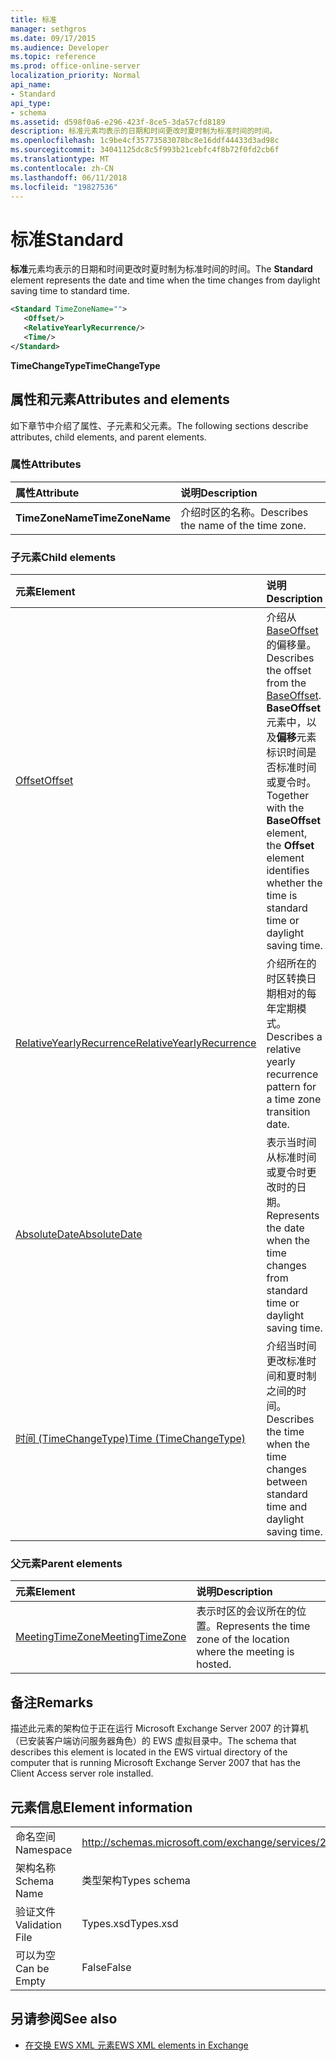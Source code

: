 ```yaml
---
title: 标准
manager: sethgros
ms.date: 09/17/2015
ms.audience: Developer
ms.topic: reference
ms.prod: office-online-server
localization_priority: Normal
api_name:
- Standard
api_type:
- schema
ms.assetid: d598f0a6-e296-423f-8ce5-3da57cfd8189
description: 标准元素均表示的日期和时间更改时夏时制为标准时间的时间。
ms.openlocfilehash: 1c9be4cf35773583078bc8e16ddf44433d3ad98c
ms.sourcegitcommit: 34041125dc8c5f993b21cebfc4f8b72f0fd2cb6f
ms.translationtype: MT
ms.contentlocale: zh-CN
ms.lasthandoff: 06/11/2018
ms.locfileid: "19827536"
---
```

# <a name="standard"></a><span data-ttu-id="fbd5a-103">标准</span><span class="sxs-lookup"><span data-stu-id="fbd5a-103">Standard</span></span>

<span data-ttu-id="fbd5a-104">**标准**元素均表示的日期和时间更改时夏时制为标准时间的时间。</span><span class="sxs-lookup"><span data-stu-id="fbd5a-104">The **Standard** element represents the date and time when the time changes from daylight saving time to standard time.</span></span> 
  
```xml
<Standard TimeZoneName="">
   <Offset/>
   <RelativeYearlyRecurrence/>
   <Time/>
</Standard>
```

 <span data-ttu-id="fbd5a-105">**TimeChangeType**</span><span class="sxs-lookup"><span data-stu-id="fbd5a-105">**TimeChangeType**</span></span>
## <a name="attributes-and-elements"></a><span data-ttu-id="fbd5a-106">属性和元素</span><span class="sxs-lookup"><span data-stu-id="fbd5a-106">Attributes and elements</span></span>

<span data-ttu-id="fbd5a-107">如下章节中介绍了属性、子元素和父元素。</span><span class="sxs-lookup"><span data-stu-id="fbd5a-107">The following sections describe attributes, child elements, and parent elements.</span></span>
  
### <a name="attributes"></a><span data-ttu-id="fbd5a-108">属性</span><span class="sxs-lookup"><span data-stu-id="fbd5a-108">Attributes</span></span>

|<span data-ttu-id="fbd5a-109">**属性**</span><span class="sxs-lookup"><span data-stu-id="fbd5a-109">**Attribute**</span></span>|<span data-ttu-id="fbd5a-110">**说明**</span><span class="sxs-lookup"><span data-stu-id="fbd5a-110">**Description**</span></span>|
|:-----|:-----|
|<span data-ttu-id="fbd5a-111">**TimeZoneName**</span><span class="sxs-lookup"><span data-stu-id="fbd5a-111">**TimeZoneName**</span></span> <br/> |<span data-ttu-id="fbd5a-112">介绍时区的名称。</span><span class="sxs-lookup"><span data-stu-id="fbd5a-112">Describes the name of the time zone.</span></span>  <br/> |
   
### <a name="child-elements"></a><span data-ttu-id="fbd5a-113">子元素</span><span class="sxs-lookup"><span data-stu-id="fbd5a-113">Child elements</span></span>

|<span data-ttu-id="fbd5a-114">**元素**</span><span class="sxs-lookup"><span data-stu-id="fbd5a-114">**Element**</span></span>|<span data-ttu-id="fbd5a-115">**说明**</span><span class="sxs-lookup"><span data-stu-id="fbd5a-115">**Description**</span></span>|
|:-----|:-----|
|[<span data-ttu-id="fbd5a-116">Offset</span><span class="sxs-lookup"><span data-stu-id="fbd5a-116">Offset</span></span>](offset.md) <br/> |<span data-ttu-id="fbd5a-117">介绍从[BaseOffset](baseoffset.md)的偏移量。</span><span class="sxs-lookup"><span data-stu-id="fbd5a-117">Describes the offset from the [BaseOffset](baseoffset.md).</span></span> <span data-ttu-id="fbd5a-118">**BaseOffset**元素中，以及**偏移**元素标识时间是否标准时间或夏令时。</span><span class="sxs-lookup"><span data-stu-id="fbd5a-118">Together with the **BaseOffset** element, the **Offset** element identifies whether the time is standard time or daylight saving time.</span></span>  <br/> |
|[<span data-ttu-id="fbd5a-119">RelativeYearlyRecurrence</span><span class="sxs-lookup"><span data-stu-id="fbd5a-119">RelativeYearlyRecurrence</span></span>](relativeyearlyrecurrence.md) <br/> |<span data-ttu-id="fbd5a-120">介绍所在的时区转换日期相对的每年定期模式。</span><span class="sxs-lookup"><span data-stu-id="fbd5a-120">Describes a relative yearly recurrence pattern for a time zone transition date.</span></span>  <br/> |
|[<span data-ttu-id="fbd5a-121">AbsoluteDate</span><span class="sxs-lookup"><span data-stu-id="fbd5a-121">AbsoluteDate</span></span>](absolutedate.md) <br/> |<span data-ttu-id="fbd5a-122">表示当时间从标准时间或夏令时更改时的日期。</span><span class="sxs-lookup"><span data-stu-id="fbd5a-122">Represents the date when the time changes from standard time or daylight saving time.</span></span>  <br/> |
|[<span data-ttu-id="fbd5a-123">时间 (TimeChangeType)</span><span class="sxs-lookup"><span data-stu-id="fbd5a-123">Time (TimeChangeType)</span></span>](time-timechangetype.md) <br/> |<span data-ttu-id="fbd5a-124">介绍当时间更改标准时间和夏时制之间的时间。</span><span class="sxs-lookup"><span data-stu-id="fbd5a-124">Describes the time when the time changes between standard time and daylight saving time.</span></span>  <br/> |
   
### <a name="parent-elements"></a><span data-ttu-id="fbd5a-125">父元素</span><span class="sxs-lookup"><span data-stu-id="fbd5a-125">Parent elements</span></span>

|<span data-ttu-id="fbd5a-126">**元素**</span><span class="sxs-lookup"><span data-stu-id="fbd5a-126">**Element**</span></span>|<span data-ttu-id="fbd5a-127">**说明**</span><span class="sxs-lookup"><span data-stu-id="fbd5a-127">**Description**</span></span>|
|:-----|:-----|
|[<span data-ttu-id="fbd5a-128">MeetingTimeZone</span><span class="sxs-lookup"><span data-stu-id="fbd5a-128">MeetingTimeZone</span></span>](meetingtimezone.md) <br/> |<span data-ttu-id="fbd5a-129">表示时区的会议所在的位置。</span><span class="sxs-lookup"><span data-stu-id="fbd5a-129">Represents the time zone of the location where the meeting is hosted.</span></span>  <br/> |
   
## <a name="remarks"></a><span data-ttu-id="fbd5a-130">备注</span><span class="sxs-lookup"><span data-stu-id="fbd5a-130">Remarks</span></span>

<span data-ttu-id="fbd5a-131">描述此元素的架构位于正在运行 Microsoft Exchange Server 2007 的计算机（已安装客户端访问服务器角色）的 EWS 虚拟目录中。</span><span class="sxs-lookup"><span data-stu-id="fbd5a-131">The schema that describes this element is located in the EWS virtual directory of the computer that is running Microsoft Exchange Server 2007 that has the Client Access server role installed.</span></span>
  
## <a name="element-information"></a><span data-ttu-id="fbd5a-132">元素信息</span><span class="sxs-lookup"><span data-stu-id="fbd5a-132">Element information</span></span>

|||
|:-----|:-----|
|<span data-ttu-id="fbd5a-133">命名空间</span><span class="sxs-lookup"><span data-stu-id="fbd5a-133">Namespace</span></span>  <br/> |http://schemas.microsoft.com/exchange/services/2006/types  <br/> |
|<span data-ttu-id="fbd5a-134">架构名称</span><span class="sxs-lookup"><span data-stu-id="fbd5a-134">Schema Name</span></span>  <br/> |<span data-ttu-id="fbd5a-135">类型架构</span><span class="sxs-lookup"><span data-stu-id="fbd5a-135">Types schema</span></span>  <br/> |
|<span data-ttu-id="fbd5a-136">验证文件</span><span class="sxs-lookup"><span data-stu-id="fbd5a-136">Validation File</span></span>  <br/> |<span data-ttu-id="fbd5a-137">Types.xsd</span><span class="sxs-lookup"><span data-stu-id="fbd5a-137">Types.xsd</span></span>  <br/> |
|<span data-ttu-id="fbd5a-138">可以为空</span><span class="sxs-lookup"><span data-stu-id="fbd5a-138">Can be Empty</span></span>  <br/> |<span data-ttu-id="fbd5a-139">False</span><span class="sxs-lookup"><span data-stu-id="fbd5a-139">False</span></span>  <br/> |
   
## <a name="see-also"></a><span data-ttu-id="fbd5a-140">另请参阅</span><span class="sxs-lookup"><span data-stu-id="fbd5a-140">See also</span></span>



- [<span data-ttu-id="fbd5a-141">在交换 EWS XML 元素</span><span class="sxs-lookup"><span data-stu-id="fbd5a-141">EWS XML elements in Exchange</span></span>](ews-xml-elements-in-exchange.md)

